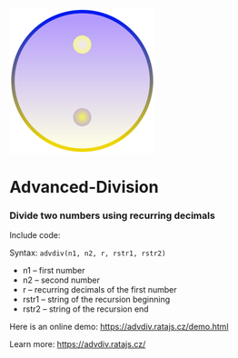 ![](https://raw.githubusercontent.com/ratajs/Advanced-Division/master/imgs/icon.svg)

# Advanced-Division
### Divide two numbers using recurring decimals

Include code:

  <code><script src="https://cdn.jsdelivr.net/gh/ratajs/Advanced-Division@48b9c12242cf03a96c66202ccb86ff8978c1464c/AdvDiv.min.js" type="text/javascript" integrity="sha384-TYYkguXDyRifAz7SdRE79iRgUBKX2D93h/7jMxE+Y4N+qfHmCF/JKeRwZ3ODANVq" crossorigin="anonymous"></script></script></code>

Syntax:
<code>advdiv(n1, n2, r, rstr1, rstr2)</code>
* n1 – first number
* n2 – second number
* r – recurring decimals of the first number
* rstr1 – string of the recursion beginning
* rstr2 – string of the recursion end

Here is an online demo: <https://advdiv.ratajs.cz/demo.html>

Learn more: <https://advdiv.ratajs.cz/>
